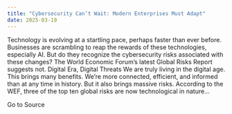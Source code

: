 ```yaml
---
title: "Cybersecurity Can’t Wait: Modern Enterprises Must Adapt"
date: 2025-03-19
---
```


Technology is evolving at a startling pace, perhaps faster than ever before. Businesses are scrambling to reap the rewards of these technologies, especially AI. But do they recognize the cybersecurity risks associated with these changes? The World Economic Forum’s latest Global Risks Report suggests not. Digital Era, Digital Threats We are truly living in the digital age. This brings many benefits. We’re more connected, efficient, and informed than at any time in history. But it also brings massive risks. According to the WEF, three of the top ten global risks are now technological in nature...

Go to Source
